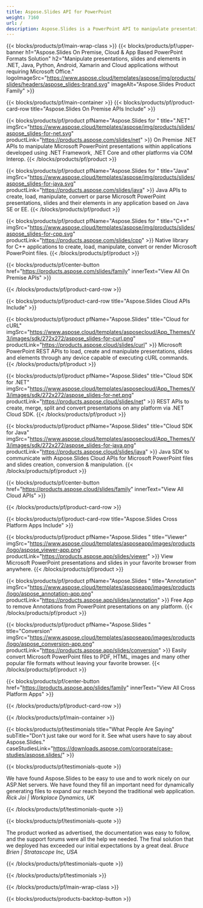 ```yaml
---
title: Aspose.Slides API for PowerPoint 
weight: 7160
url: /
description: Aspose.Slides is a PowerPoint API to manipulate presentations and cloud provides slides cloud API.
---
```


{{< blocks/products/pf/main-wrap-class >}}
{{< blocks/products/pf/upper-banner h1="Aspose.Slides On Premise, Cloud & App Based PowerPoint Formats Solution" h2="Manipulate presentations, slides and elements in .NET, Java, Python, Android, Xamarin and Cloud applications without requiring Microsoft Office." logoImageSrc="https://www.aspose.cloud/templates/aspose/img/products/slides/headers/aspose_slides-brand.svg" imageAlt="Aspose.Slides Product Family" >}}

{{< blocks/products/pf/main-container >}}
{{< blocks/products/pf/product-card-row title="Aspose.Slides On Premise APIs Include" >}}

{{< blocks/products/pf/product pfName="Aspose.Slides for " title=".NET" imgSrc="https://www.aspose.cloud/templates/aspose/img/products/slides/aspose_slides-for-net.svg" productLink="https://products.aspose.com/slides/net" >}}
On Premise .NET APIs to manipulate Microsoft PowerPoint presentations within applications developed using .NET Framework, .NET Core and other platforms via COM Interop.
{{< /blocks/products/pf/product >}}

{{< blocks/products/pf/product pfName="Aspose.Slides for " title="Java" imgSrc="https://www.aspose.cloud/templates/aspose/img/products/slides/aspose_slides-for-java.svg" productLink="https://products.aspose.com/slides/java" >}}
Java APIs to create, load, manipulate, convert or parse Microsoft PowerPoint presentations, slides and their elements in any application based on Java SE or EE.
{{< /blocks/products/pf/product >}}

{{< blocks/products/pf/product pfName="Aspose.Slides for " title="C++" imgSrc="https://www.aspose.cloud/templates/aspose/img/products/slides/aspose_slides-for-cpp.svg" productLink="https://products.aspose.com/slides/cpp" >}}
Native library for C++ applications to create, load, manipulate, convert or render Microsoft PowerPoint files.
{{< /blocks/products/pf/product >}}

{{< blocks/products/pf/center-button href="https://products.aspose.com/slides/family" innerText="View All On Premise APIs" >}}

{{< /blocks/products/pf/product-card-row >}}

{{< blocks/products/pf/product-card-row title="Aspose.Slides Cloud APIs Include" >}}

{{< blocks/products/pf/product pfName="Aspose.Slides" title="Cloud for cURL" imgSrc="https://www.aspose.cloud/templates/asposecloud/App_Themes/V3/images/sdk/272x272/aspose_slides-for-curl.png" productLink="https://products.aspose.cloud/slides/curl" >}}
Microsoft PowerPoint REST APIs to load, create and manipulate presentations, slides and elements through any device capable of executing cURL commands.
{{< /blocks/products/pf/product >}}

{{< blocks/products/pf/product pfName="Aspose.Slides" title="Cloud SDK for .NET" imgSrc="https://www.aspose.cloud/templates/asposecloud/App_Themes/V3/images/sdk/272x272/aspose_slides-for-net.png" productLink="https://products.aspose.cloud/slides/net" >}}
REST APIs to create, merge, split and convert presentations on any platform via .NET Cloud SDK.
{{< /blocks/products/pf/product >}}

{{< blocks/products/pf/product pfName="Aspose.Slides" title="Cloud SDK for Java" imgSrc="https://www.aspose.cloud/templates/asposecloud/App_Themes/V3/images/sdk/272x272/aspose_slides-for-java.png" productLink="https://products.aspose.cloud/slides/java" >}}
Java SDK to communicate with Aspose.Slides Cloud APIs for Microsoft PowerPoint files and slides creation, conversion & manipulation.
{{< /blocks/products/pf/product >}}

{{< blocks/products/pf/center-button href="https://products.aspose.cloud/slides/family" innerText="View All Cloud APIs" >}}

{{< /blocks/products/pf/product-card-row >}}

{{< blocks/products/pf/product-card-row title="Aspose.Slides Cross Platform Apps Include" >}}

{{< blocks/products/pf/product pfName="Aspose.Slides " title="Viewer" imgSrc="https://www.aspose.cloud/templates/asposeapp/images/products/logo/aspose_viewer-app.png" productLink="https://products.aspose.app/slides/viewer" >}}
View Microsoft PowerPoint presentations and slides in your favorite browser from anywhere.
{{< /blocks/products/pf/product >}}

{{< blocks/products/pf/product pfName="Aspose.Slides " title="Annotation" imgSrc="https://www.aspose.cloud/templates/asposeapp/images/products/logo/aspose_annotation-app.png" productLink="https://products.aspose.app/slides/annotation" >}}
Free App to remove Annotations from PowerPoint presentations on any platform.
{{< /blocks/products/pf/product >}}

{{< blocks/products/pf/product pfName="Aspose.Slides " title="Conversion" imgSrc="https://www.aspose.cloud/templates/asposeapp/images/products/logo/aspose_conversion-app.png" productLink="https://products.aspose.app/slides/conversion" >}}
Easily convert Microsoft PowerPoint files to PDF, HTML, images and many other popular file formats without leaving your favorite browser.
{{< /blocks/products/pf/product >}}

{{< blocks/products/pf/center-button href="https://products.aspose.app/slides/family" innerText="View All Cross Platform Apps" >}}

{{< /blocks/products/pf/product-card-row >}}

{{< /blocks/products/pf/main-container >}}

{{< blocks/products/pf/testimonials title="What People Are Saying" subTitle="Don't just take our word for it. See what users have to say about Aspose.Slides." caseStudiesLink="https://downloads.aspose.com/corporate/case-studies/aspose.slides/" >}}

{{< blocks/products/pf/testimonials-quote >}}
<p class="first">
 We have found Aspose.Slides to be easy to use and to work nicely on our ASP.Net servers. We have found they fill an important need for dynamically generating files to expand our reach beyond the traditional web application.
 <em>
  Rick Joi | Workplace Dynamics, UK
 </em>
</p>

{{< /blocks/products/pf/testimonials-quote >}}

{{< blocks/products/pf/testimonials-quote >}}
<p class="second">
 The product worked as advertised, the documentation was easy to follow, and the support forums were all the help we needed. The final solution that we deployed has exceeded our initial expectations by a great deal.
 <em>
  Bruce Brien | Stratascope Inc, USA
 </em>
</p>

{{< /blocks/products/pf/testimonials-quote >}}

{{< /blocks/products/pf/testimonials >}}

{{< /blocks/products/pf/main-wrap-class >}}

{{< blocks/products/products-backtop-button >}}